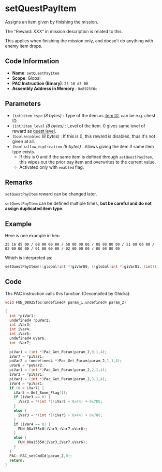 # setQuestPayItem

Assigns an item given by finishing the mission.

The "Reward: XXX" in mission description is related to this.

This applies when finishing the mission only, and doesn't do anything with enemy item drops.

## Code Information

- **Name**: `setQuestPayItem`
- **Scope**: Global
- **PAC Instruction (Binary)**: `25 16 d5 00`
- **Assembly Address in Memory** : `0x8925f6c`

## Parameters

- `(int)item_type` *(8 bytes)* : Type of the item as [item ID](./guide/reference-table.md#item-id--weaponparam-id-indexes), can be e.g. chest ID.
- `(int)item_level` *(8 bytes)* : Level of the item. 0 gives same level of reward as [quest level](./setquestlevelrevise.md).
- `(bool)enabled` *(8 bytes)* : If this is 0, this reward is disabled, thus it's not given at all.
- `(bool)allow_duplication` *(8 bytes)* : Allows giving the item if same item type exists.
   - If this is 0 and if the same item is defined through `setQuestPayItem`, this wipes out the prior pay item and overwrites to the current value.
   - Activated only with `enabled` flag.

## Remarks

`setQuestPayItem` reward can be changed later.

`setQuestPayItem` can be defined multiple times, **but be careful and do not assign duplicated item type**.

## Example

Here is one example in hex:

```25 16 d5 00 / 08 00 00 00 / 50 00 00 00 / 08 00 00 00 / 51 00 00 00 / 02 00 00 00 / 01 00 00 00 / 02 00 00 00 / 00 00 00 00```

Which is interpreted as:

```c
setQuestPayItem(((global)int *)giVar80, ((global)int *)giVar81, (int)1, (int)0)
```

## Code

Ths PAC instruction calls this function (Decompiled by Ghidra):

```c
void FUN_08925f6c(undefined4 param_1,undefined4 param_2)

{
  int *piVar1;
  undefined4 *puVar2;
  int iVar3;
  int iVar4;
  int iVar5;
  undefined4 uVar6;
  int iVar7;
  
  piVar1 = (int *)Pac_Get_Param(param_2,0,1,4);
  iVar7 = *piVar1;
  puVar2 = (undefined4 *)Pac_Get_Param(param_2,1,1,4);
  uVar6 = *puVar2;
  piVar1 = (int *)Pac_Get_Param(param_2,2,1,4);
  iVar3 = *piVar1;
  piVar1 = (int *)Pac_Get_Param(param_2,3,1,4);
  iVar4 = *piVar1;
  if (0 < iVar7) {
    iVar5 = Get_Some_Flag(1);
    if (iVar3 == 0) {
      iVar3 = *(int *)(iVar5 + 0x44) + 0x7D0;
    }
    else {
      iVar3 = *(int *)(iVar5 + 0x44) + 0x788;
    }
    if (iVar4 == 0) {
      FUN_08a155c0(iVar3,iVar7,uVar6);
    }
    else {
      FUN_08a15550(iVar3,iVar7,uVar6);
    }
  }
  PAC::PAC_setCmdId(param_2,0);
  return;
}
```

